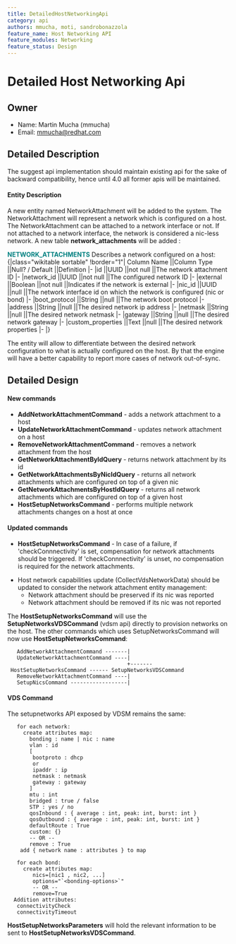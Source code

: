 ```yaml
---
title: DetailedHostNetworkingApi
category: api
authors: mmucha, moti, sandrobonazzola
feature_name: Host Networking API
feature_modules: Networking
feature_status: Design
---
```


# Detailed Host Networking Api

## Owner

*   Name: Martin Mucha (mmucha)
*   Email: mmucha@redhat.com

## Detailed Description

The suggest api implementation should maintain existing api for the sake of backward compatibility, hence until 4.0 all former apis will be maintained.

#### Entity Description

A new entity named NetworkAttachment will be added to the system. The NetworkAttachment will represent a network which is configured on a host.
The NetworkAttachment can be attached to a network interface or not. If not attached to a network interface, the network is considered a nic-less network. A new table **network_attachments** will be added :

<span style="color:Teal">**NETWORK_ATTACHMENTS**</span> Describes a network configured on a host:
{|class="wikitable sortable" !border="1"| Column Name ||Column Type ||Null? / Default ||Definition |- |id ||UUID ||not null ||The network attachment ID |- |network_id ||UUID ||not null ||The configured network ID |- |external ||Boolean ||not null ||Indicates if the network is external |- |nic_id ||UUID ||null ||The network interface id on which the network is configured (nic or bond) |- |boot_protocol ||String ||null ||The network boot protocol |- |address ||String ||null ||The desired network ip address |- |netmask ||String ||null ||The desired network netmask |- |gateway ||String ||null ||The desired network gateway |- |custom_properties ||Text ||null ||The desired network properties |- |}

The entity will allow to differentiate between the desired network configuration to what is actually configured on the host.
By that the engine will have a better capability to report more cases of network out-of-sync.

## Detailed Design

#### New commands

*   **AddNetworkAttachmentCommand** - adds a network attachment to a host
*   **UpdateNetworkAttachmentCommand** - updates network attachment on a host
*   **RemoveNetworkAttachmentCommand** - removes a network attachment from the host
*   **GetNetworkAttachmentByIdQuery** - returns network attachment by its id
*   **GetNetworkAttachmentsByNicIdQuery** - returns all network attachments which are configured on top of a given nic
*   **GetNetworkAttachmentsByHostIdQuery** - returns all network attachments which are configured on top of a given host
*   **HostSetupNetworksCommand** - performs multiple network attachments changes on a host at once

#### Updated commands

*   **HostSetupNetworksCommand** - In case of a failure, if 'checkConnnectivity' is set, compensation for network attachments should be triggered. If 'checkConnnectivity' is unset, no compensation is required for the network attachments.

<!-- -->

*   Host network capabilities update (CollectVdsNetworkData) should be updated to consider the network attachment entity management:
    -   Network attachment should be preserved if its nic was reported
    -   Network attachment should be removed if its nic was not reported

The **HostSetupNetworksCommand** will use the **SetupNetworksVDSCommand** (vdsm api) directly to provision networks on the host.
The other commands which uses SetupNetworksCommand will now use **HostSetupNetworksCommand**:

       AddNetworkAttachmentCommand -------|
       UpdateNetworkAttachmentCommand ----|
                                          +------- HostSetupNetworksCommand ------ SetupNetworksVDSCommand
       RemoveNetworkAttachmentCommand ----|
       SetupNicsCommand ------------------|

#### VDS Command

The setupnetworks API exposed by VDSM remains the same:

       for each network:
         create attributes map:
           bonding : name | nic : name
           vlan : id
           [
            bootproto : dhcp 
            or
            ipaddr : ip
            netmask : netmask
            gateway : gateway
           ]
           mtu : int
           bridged : true / false
           STP : yes / no
           qosInbound : { average : int, peak: int, burst: int }
           qosOutbound : { average : int, peak: int, burst: int }
           defaultRoute : True
           custom: {}
           -- OR --
           remove : True
        add { network name : attributes } to map
         
       for each bond:
         create attributes map:
            nics=[nic1 , nic2, ...]
            options="`<bonding-options>`"
            -- OR --
            remove=True
      Addition attributes:
       connectivityCheck
       connectivityTimeout

**HostSetupNetworksParameters** will hold the relevant information to be sent to **HostSetupNetworksVDSCommand**.

